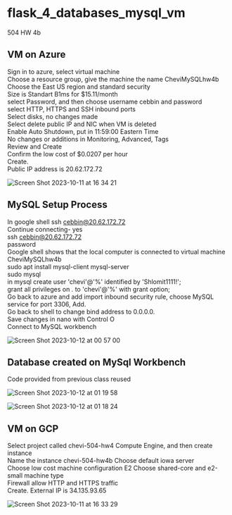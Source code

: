 # flask_4_databases_mysql_vm
504 HW 4b

## VM on Azure
Sign in to azure, select virtual machine  
Choose a resource group, give the machine the name CheviMySQLhw4b  
Choose the East US region and standard security  
Size is Standart B1ms for $15.11/month  
select Password, and then choose username cebbin and password  
select HTTP, HTTPS and SSH inbound ports  
Select disks, no changes made    
Select delete public IP and NIC when VM is deleted   
Enable Auto Shutdown, put in 11:59:00 Eastern Time  
No changes or additions in Monitoring, Advanced, Tags    
Review and Create  
Confirm the low cost of $0.0207 per hour  
Create.    
Public IP address is 20.62.172.72  

![Screen Shot 2023-10-11 at 16 34 21](https://github.com/chebbin/flask_4_databases_mysql_vm/assets/141374142/ce930913-43cd-4637-b94a-1ec24ad7491a)


## MySQL Setup Process
In google shell ssh cebbin@20.62.172.72  
Continue connecting- yes  
ssh cebbin@20.62.172.72  
password  
Google shell shows that the local computer is connected to virtual machine CheviMySQLhw4b  
sudo apt install mysql-client mysql-server  
sudo mysql  
in mysql create user 'chevi'@'%' identified by 'Shlomit1111!';  
grant all privileges on *.* to 'chevi'@'%' with grant option;    
Go back to azure and add import inbound security rule, choose MySQL service for port 3306, Add.    
Go back to shell to change bind address to 0.0.0.0.    
Save changes in nano with Control O  
Connect to MySQL workbench  

![Screen Shot 2023-10-12 at 00 57 00](https://github.com/chebbin/flask_4_databases_mysql_vm/assets/141374142/1ab93480-f3ed-4cc1-be52-928ee8a7f416)

## Database created on MySql Workbench
Code provided from previous class reused  

![Screen Shot 2023-10-12 at 01 19 58](https://github.com/chebbin/flask_4_databases_mysql_vm/assets/141374142/5058d29a-7b9c-4dae-a7c5-11a793b16363)


![Screen Shot 2023-10-12 at 01 18 24](https://github.com/chebbin/flask_4_databases_mysql_vm/assets/141374142/5d9e72e9-5e5f-4184-a163-71a9e4bc0b34)


## VM on GCP
Select project called chevi-504-hw4
Compute Engine, and then create instance  
Name the instance chevi-504-hw4b
Choose default iowa server  
Choose low cost machine configuration E2
Choose shared-core and e2-small machine type  
Firewall allow HTTP and HTTPS traffic  
Create. 
External IP is 34.135.93.65

![Screen Shot 2023-10-11 at 16 33 29](https://github.com/chebbin/flask_4_databases_mysql_vm/assets/141374142/db0b6188-3f9b-49b5-bae6-4cf324f31802)
